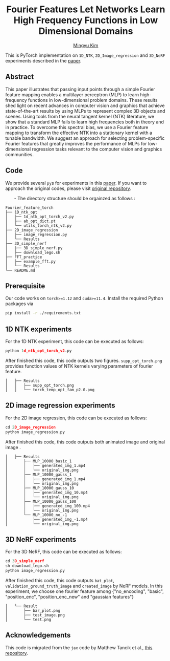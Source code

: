<div align="center">

# Fourier Features Let Networks Learn  High Frequency Functions in Low Dimensional Domains
[Mingyu Kim](https://mingyukim87.github.io)

<div align="left">
  
This is PyTorch implementation on `1D_NTK`, `2D_Image_regression` and `3D_NeRF` experiments described in the [paper](https://arxiv.org/abs/2006.10739).  

## Abstract

This paper illustrates that passing input points through a simple Fourier feature mapping enables a multilayer perceptron (MLP) to learn high-frequency functions in low-dimensional problem domains. These results shed light on recent advances in computer vision and graphics that achieve state-of-the-art results by using MLPs to represent complex 3D objects and scenes. Using tools from the neural tangent kernel (NTK) literature, we show that a standard MLP fails to learn high frequencies both in theory and in practice. To overcome this spectral bias, we use a Fourier feature mapping to transform the effective NTK into a stationary kernel with a tunable bandwidth. We suggest an approach for selecting problem-specific Fourier features that greatly improves the performance of MLPs for low-dimensional regression tasks relevant to the computer vision and graphics communities.

## Code
We provide several `py`s for experiments in this [paper](https://arxiv.org/abs/2006.10739). If you want to approach the original codes, please visit [original repository](https://github.com/tancik/fourier-feature-networks/tree/master/Experiments).

&nbsp;&nbsp;&nbsp;&nbsp;&nbsp;&nbsp; - The directory structure should be orgainzed as follows :

```
Fourier_feature_torch
├── 1D_ntk_opt
│   ├── 1d_ntk_opt_torch_v2.py
│   ├── ab_opt_dict.pt
│   └── utils_torch_ntk_v2.py
├── 2D_image_regression
│   ├── image_regression.py
│   └── Results
├── 3D_simple_nerf
│   ├── 3D_simple_nerf.py
│   ├── download_lego.sh
├── FFT_practice
│   ├── example_fft.py
│   └── Results
└── README.md
```

  
## Prerequisite
Our code works on `torch>=1.12` and `cuda>=11.4`. Install the required Python packages via

```sh
pip install -r ./requirements.txt
```  
  
  
  
## 1D NTK experiments
For the 1D NTK experiment, this code can be executed as follows:

```Python
python 1d_ntk_opt_torch_v2.py
```

After finished this code, this code outputs two figures. `supp_opt_torch.png` provides function values of NTK kernels varying parameters of fourier feature. 

```
│   ├── Results
│   │   ├── supp_opt_torch.png
│   │   └── torch_temp_opt_fam_p2.0.png
```



## 2D image regression experiments
For the 2D image regression, this code can be executed as follows:

```python
cd 2D_image_regression
python image_regression.py
```

After finished this code, this code outputs both animated image and original image .

```
│   ├── Results
│       ├── MLP_10000_basic_1
│       │   ├── generated_img_1.mp4
│       │   └── original_img.png
│       ├── MLP_10000_gauss_1
│       │   ├── generated_img_1.mp4
│       │   └── original_img.png
│       ├── MLP_10000_gauss_10
│       │   ├── generated_img_10.mp4
│       │   └── original_img.png
│       ├── MLP_10000_gauss_100
│       │   ├── generated_img_100.mp4
│       │   └── original_img.png
│       └── MLP_10000_no_-1
│           ├── generated_img_-1.mp4
│           └── original_img.png
```

  
  
## 3D NeRF experiments
For the 3D NeRF, this code can be executed as follows:

```python
cd 3D_simple_nerf
sh download_lego.sh
python image_regression.py
```

After finished this code, this code outputs `bat_plot`, `validation_ground_truth_image` and `created_image` by NeRF models. In this experiment, we choose one fourier feature among {"no_encoding", "basic", "position_enc", "position_enc_new" and "gaussian features"}

```
│   └── Result
│       ├── bar_plot.png
│       ├── test_image.png
│       └── test.png
```

## Acknowledgements

This code is migrated from the `jax` code by Matthew Tancik et al., [this repository](https://github.com/tancik/fourier-feature-networks/tree/master/Experiments).


